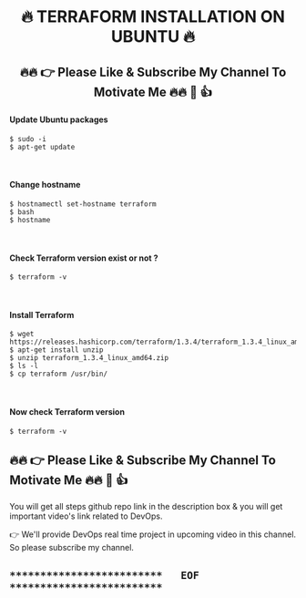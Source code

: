 <h1 align="center">🔥 TERRAFORM  INSTALLATION ON UBUNTU 🔥</h1>

<h2 align="center">🔥🔥 👉 Please Like & Subscribe My Channel To Motivate Me 🔥🔥 🙏 👍</h2>

#### Update Ubuntu packages
```
$ sudo -i
$ apt-get update
```

<br />

#### Change hostname
```
$ hostnamectl set-hostname terraform
$ bash
$ hostname
```

<br />


#### Check Terraform version exist or not ?
```
$ terraform -v
```

<br />

#### Install Terraform
```
$ wget https://releases.hashicorp.com/terraform/1.3.4/terraform_1.3.4_linux_amd64.zip
$ apt-get install unzip
$ unzip terraform_1.3.4_linux_amd64.zip
$ ls -l
$ cp terraform /usr/bin/
```

<br />

#### Now check Terraform version
```
$ terraform -v
```

## 🔥🔥 👉 Please Like & Subscribe My Channel To Motivate Me 🔥🔥 🙏 👍

You will get all steps github repo link in the description box & you will get important video's link related to DevOps.

👉 We'll provide DevOps real time project in upcoming video in this channel. So please subscribe my channel.

## `*************************   EOF   *************************`
